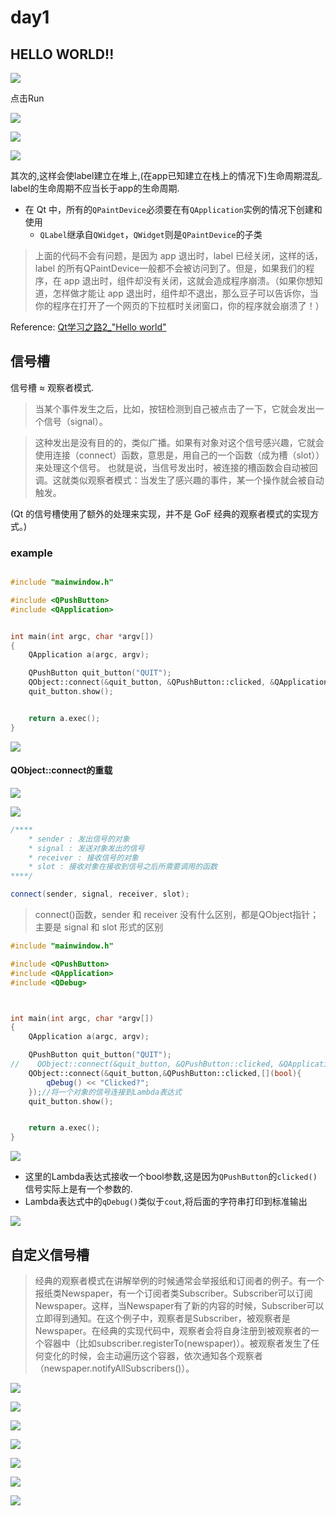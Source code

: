 # day1

## HELLO WORLD!!


![](assets/markdown-img-paste-20210719145630343.png)

点击Run

![](assets/markdown-img-paste-20210719145615480.png)


![](assets/markdown-img-paste-20210719145821277.png)


![](assets/markdown-img-paste-20210719150351455.png)

其次的,这样会使label建立在堆上,(在app已知建立在栈上的情况下)生命周期混乱. label的生命周期不应当长于app的生命周期.

- 在 Qt 中，所有的`QPaintDevice`必须要在有`QApplication`实例的情况下创建和使用
    - `QLabel`继承自`QWidget`，`QWidget`则是`QPaintDevice`的子类

> 上面的代码不会有问题，是因为 app 退出时，label 已经关闭，这样的话，label 的所有QPaintDevice一般都不会被访问到了。但是，如果我们的程序，在 app 退出时，组件却没有关闭，这就会造成程序崩溃。（如果你想知道，怎样做才能让 app 退出时，组件却不退出，那么豆子可以告诉你，当你的程序在打开了一个网页的下拉框时关闭窗口，你的程序就会崩溃了！）

Reference: [Qt学习之路2_"Hello world"](https://www.devbean.net/2012/08/qt-study-road-2-hello-world/)


## 信号槽

信号槽 $\approx$ 观察者模式.

>  当某个事件发生之后，比如，按钮检测到自己被点击了一下，它就会发出一个信号（signal）。

>  这种发出是没有目的的，类似广播。如果有对象对这个信号感兴趣，它就会使用连接（connect）函数，意思是，用自己的一个函数（成为槽（slot））来处理这个信号。
>  也就是说，当信号发出时，被连接的槽函数会自动被回调。这就类似观察者模式：当发生了感兴趣的事件，某一个操作就会被自动触发。

(Qt 的信号槽使用了额外的处理来实现，并不是 GoF 经典的观察者模式的实现方式。)

### example

```Cpp

#include "mainwindow.h"

#include <QPushButton>
#include <QApplication>


int main(int argc, char *argv[])
{
    QApplication a(argc, argv);

    QPushButton quit_button("QUIT");
    QObject::connect(&quit_button, &QPushButton::clicked, &QApplication::quit);
    quit_button.show();


    return a.exec();
}

```

![](assets/markdown-img-paste-20210719152050138.png)


#### QObject::connect的重载

![](assets/markdown-img-paste-20210719152830231.png)


![](assets/markdown-img-paste-20210719152732365.png)

```Cpp
/****
    * sender : 发出信号的对象
    * signal : 发送对象发出的信号
    * receiver : 接收信号的对象
    * slot : 接收对象在接收到信号之后所需要调用的函数
****/

connect(sender, signal, receiver, slot);
```

> connect()函数，sender 和 receiver 没有什么区别，都是QObject指针；主要是 signal 和 slot 形式的区别

```Cpp
#include "mainwindow.h"

#include <QPushButton>
#include <QApplication>
#include <QDebug>



int main(int argc, char *argv[])
{
    QApplication a(argc, argv);

    QPushButton quit_button("QUIT");
//    QObject::connect(&quit_button, &QPushButton::clicked, &QApplication::quit);
    QObject::connect(&quit_button,&QPushButton::clicked,[](bool){
        qDebug() << "Clicked?";
    });//将一个对象的信号连接到Lambda表达式
    quit_button.show();


    return a.exec();
}
```

![](assets/markdown-img-paste-20210719153925856.png)


- 这里的Lambda表达式接收一个bool参数,这是因为`QPushButton`的`clicked()`信号实际上是有一个参数的.
- Lambda表达式中的`qDebug()`类似于`cout`,将后面的字符串打印到标准输出


![](assets/markdown-img-paste-20210719154401799.png)

## 自定义信号槽

> 经典的观察者模式在讲解举例的时候通常会举报纸和订阅者的例子。有一个报纸类Newspaper，有一个订阅者类Subscriber。Subscriber可以订阅Newspaper。这样，当Newspaper有了新的内容的时候，Subscriber可以立即得到通知。在这个例子中，观察者是Subscriber，被观察者是Newspaper。在经典的实现代码中，观察者会将自身注册到被观察者的一个容器中（比如subscriber.registerTo(newspaper)）。被观察者发生了任何变化的时候，会主动遍历这个容器，依次通知各个观察者（newspaper.notifyAllSubscribers()）。



![](assets/markdown-img-paste-20210719160040853.png)

![](assets/markdown-img-paste-20210719164812353.png)

![](assets/markdown-img-paste-20210719160935567.png)

![](assets/markdown-img-paste-20210719164822202.png)

![](assets/markdown-img-paste-20210719161407856.png)

![](assets/markdown-img-paste-20210719164834474.png)


![](assets/markdown-img-paste-20210719164857415.png)
